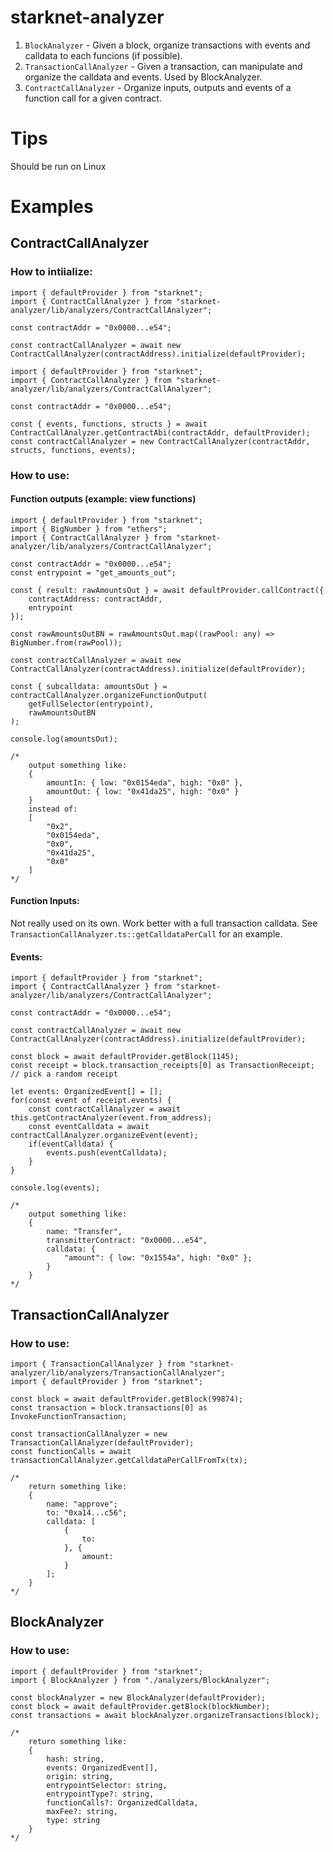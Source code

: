 # starknet-analyzer

1) `BlockAnalyzer` - Given a block, organize transactions with events and calldata to each funcions (if possible).
2) `TransactionCallAnalyzer` - Given a transaction, can manipulate and organize the calldata and events. Used by BlockAnalyzer.
3) `ContractCallAnalyzer` - Organize inputs, outputs and events of a function call for a given contract.

# Tips

Should be run on Linux

# Examples

## ContractCallAnalyzer

### How to intiialize: 

```
import { defaultProvider } from "starknet";
import { ContractCallAnalyzer } from "starknet-analyzer/lib/analyzers/ContractCallAnalyzer";

const contractAddr = "0x0000...e54";

const contractCallAnalyzer = await new ContractCallAnalyzer(contractAddress).initialize(defaultProvider);
```

```
import { defaultProvider } from "starknet";
import { ContractCallAnalyzer } from "starknet-analyzer/lib/analyzers/ContractCallAnalyzer";

const contractAddr = "0x0000...e54";

const { events, functions, structs } = await ContractCallAnalyzer.getContractAbi(contractAddr, defaultProvider);
const contractCallAnalyzer = new ContractCallAnalyzer(contractAddr, structs, functions, events);
```

### How to use:

#### Function outputs (example: view functions)

```
import { defaultProvider } from "starknet";
import { BigNumber } from "ethers";
import { ContractCallAnalyzer } from "starknet-analyzer/lib/analyzers/ContractCallAnalyzer";

const contractAddr = "0x0000...e54";
const entrypoint = "get_amounts_out";

const { result: rawAmountsOut } = await defaultProvider.callContract({
    contractAddress: contractAddr,
    entrypoint
});

const rawAmountsOutBN = rawAmountsOut.map((rawPool: any) => BigNumber.from(rawPool));

const contractCallAnalyzer = await new ContractCallAnalyzer(contractAddress).initialize(defaultProvider);

const { subcalldata: amountsOut } = contractCallAnalyzer.organizeFunctionOutput(
    getFullSelector(entrypoint),
    rawAmountsOutBN
);

console.log(amountsOut);

/*
    output something like: 
    {
        amountIn: { low: "0x0154eda", high: "0x0" },
        amountOut: { low: "0x41da25", high: "0x0" }
    }
    instead of:
    [
        "0x2",
        "0x0154eda",
        "0x0",
        "0x41da25",
        "0x0"
    ]
*/
```

#### Function Inputs:

Not really used on its own. Work better with a full transaction calldata.
See `TransactionCallAnalyzer.ts::getCalldataPerCall` for an example.

#### Events:

```
import { defaultProvider } from "starknet";
import { ContractCallAnalyzer } from "starknet-analyzer/lib/analyzers/ContractCallAnalyzer";

const contractAddr = "0x0000...e54";

const contractCallAnalyzer = await new ContractCallAnalyzer(contractAddress).initialize(defaultProvider);

const block = await defaultProvider.getBlock(1145);
const receipt = block.transaction_receipts[0] as TransactionReceipt; // pick a random receipt

let events: OrganizedEvent[] = [];
for(const event of receipt.events) {
    const contractCallAnalyzer = await this.getContractAnalyzer(event.from_address);
    const eventCalldata = await contractCallAnalyzer.organizeEvent(event);
    if(eventCalldata) {
        events.push(eventCalldata);
    }
}

console.log(events);

/*
    output something like:
    {
        name: "Transfer", 
        transmitterContract: "0x0000...e54", 
        calldata: {
            "amount": { low: "0x1554a", high: "0x0" };
        } 
    }
*/
```

## TransactionCallAnalyzer

### How to use:

```
import { TransactionCallAnalyzer } from "starknet-analyzer/lib/analyzers/TransactionCallAnalyzer";
import { defaultProvider } from "starknet";

const block = await defaultProvider.getBlock(99874);
const transaction = block.transactions[0] as InvokeFunctionTransaction;

const transactionCallAnalyzer = new TransactionCallAnalyzer(defaultProvider);
const functionCalls = await transactionCallAnalyzer.getCalldataPerCallFromTx(tx);

/*
    return something like:
    {
        name: "approve";
        to: "0xa14...c56";
        calldata: [
            {
                to: 
            }, {
                amount: 
            }
        ];
    }
*/
```

## BlockAnalyzer

### How to use:

```
import { defaultProvider } from "starknet";
import { BlockAnalyzer } from "./analyzers/BlockAnalyzer";

const blockAnalyzer = new BlockAnalyzer(defaultProvider);
const block = await defaultProvider.getBlock(blockNumber);
const transactions = await blockAnalyzer.organizeTransactions(block);

/*
    return something like:
    {
        hash: string,
        events: OrganizedEvent[],
        origin: string,
        entrypointSelector: string,
        entrypointType?: string,
        functionCalls?: OrganizedCalldata,
        maxFee?: string,
        type: string
    }
*/
```
